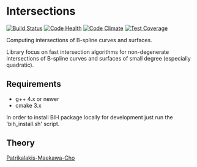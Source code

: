 Intersections
==============

[![Build Status](https://travis-ci.org/GeoMop/Intersections.svg?branch=master)](https://travis-ci.org/GeoMop/Intersections)
[![Code Health](https://landscape.io/github/GeoMop/Intersections/master/landscape.svg?style=flat)](https://landscape.io/github/GeoMop/Intersections/master)
[![Code Climate](https://codeclimate.com/github/GeoMop/Intersections/badges/gpa.svg)](https://codeclimate.com/github/GeoMop/Intersections)
[![Test Coverage](https://codeclimate.com/github/GeoMop/Intersections/badges/coverage.svg)](https://codeclimate.com/github/GeoMop/Intersections/coverage)


Computing intersections of B-spline curves and surfaces.

Library focus on fast intersection algorithms for non-degenerate intersections of B-spline curves and surfaces
of small degree (especially quadratic). 

Requirements
------------

* g++ 4.x or newer
* cmake 3.x

In order to install BIH package locally for development just run the 'bih_install.sh' script.

Theory
------
[Patrikalakis-Maekawa-Cho](http://web.mit.edu/hyperbook/Patrikalakis-Maekawa-Cho/mathe.html)

    